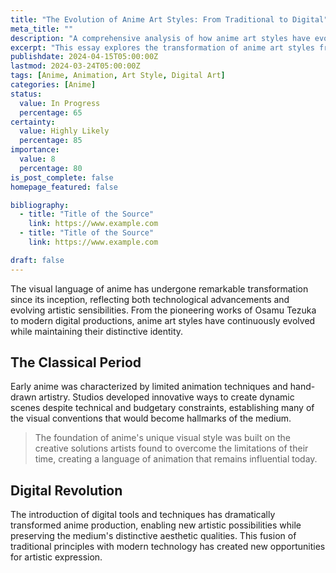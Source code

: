 ```yaml
---
title: "The Evolution of Anime Art Styles: From Traditional to Digital"
meta_title: ""
description: "A comprehensive analysis of how anime art styles have evolved over the decades"
excerpt: "This essay explores the transformation of anime art styles from the early days of hand-drawn animation to modern digital techniques. We examine the technological advances, artistic innovations, and cultural influences that have shaped the distinctive look of Japanese animation."
publishdate: 2024-04-15T05:00:00Z
lastmod: 2024-03-24T05:00:00Z
tags: [Anime, Animation, Art Style, Digital Art]
categories: [Anime]
status:
  value: In Progress
  percentage: 65
certainty:
  value: Highly Likely
  percentage: 85
importance:
  value: 8
  percentage: 80
is_post_complete: false
homepage_featured: false

bibliography:
  - title: "Title of the Source"
    link: https://www.example.com
  - title: "Title of the Source"
    link: https://www.example.com

draft: false
---
```


The visual language of anime has undergone remarkable transformation since its inception, reflecting both technological advancements and evolving artistic sensibilities. From the pioneering works of Osamu Tezuka to modern digital productions, anime art styles have continuously evolved while maintaining their distinctive identity.

## The Classical Period

Early anime was characterized by limited animation techniques and hand-drawn artistry. Studios developed innovative ways to create dynamic scenes despite technical and budgetary constraints, establishing many of the visual conventions that would become hallmarks of the medium.

> The foundation of anime's unique visual style was built on the creative solutions artists found to overcome the limitations of their time, creating a language of animation that remains influential today.

## Digital Revolution

The introduction of digital tools and techniques has dramatically transformed anime production, enabling new artistic possibilities while preserving the medium's distinctive aesthetic qualities. This fusion of traditional principles with modern technology has created new opportunities for artistic expression.

